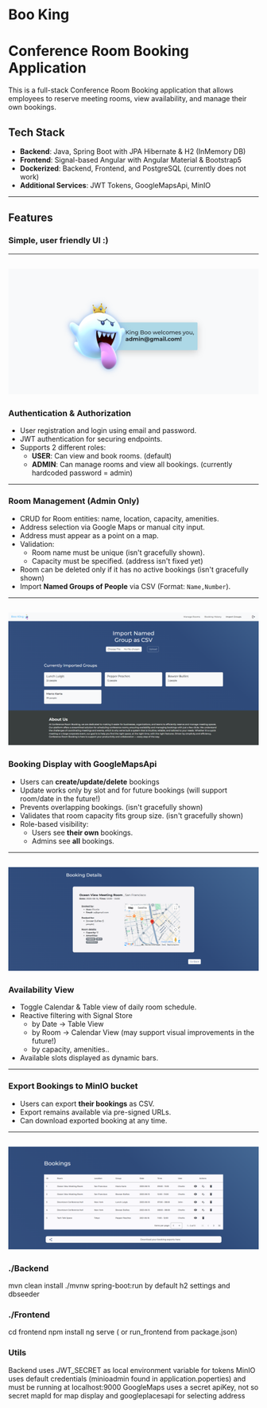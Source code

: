 # Boo King
# Conference Room Booking Application

This is a full-stack Conference Room Booking application that allows employees to reserve meeting rooms, view availability, and manage their own bookings.

## Tech Stack

- **Backend**: Java, Spring Boot with JPA Hibernate & H2 (InMemory DB)
- **Frontend**: Signal-based Angular with Angular Material & Bootstrap5
- **Dockerized**: Backend, Frontend, and PostgreSQL (currently does not work)
- **Additional Services**: JWT Tokens, GoogleMapsApi, MinIO

---

## Features

### Simple, user friendly UI :)

---
![App Preview](utils/admin.png)
---

### Authentication & Authorization
- User registration and login using email and password.
- JWT authentication for securing endpoints.
- Supports 2 different roles:
  - **USER**: Can view and book rooms. (default)
  - **ADMIN**: Can manage rooms and view all bookings. (currently hardcoded password = admin)
    
---

### Room Management (Admin Only)
- CRUD for Room entities: name, location, capacity, amenities.
- Address selection via Google Maps or manual city input.
- Address must appear as a point on a map.
- Validation:
  - Room name must be unique (isn't gracefully shown).
  - Capacity must be specified. (address isn't fixed yet)
- Room can be deleted only if it has no active bookings (isn't gracefully shown)
- Import **Named Groups of People** via CSV (Format: `Name,Number`).

---
![Groups](utils/group.png)
---

### Booking Display with GoogleMapsApi
- Users can **create/update/delete** bookings
- Update works only by slot and for future bookings (will support room/date in the future!)
- Prevents overlapping bookings. (isn't gracefully shown)
- Validates that room capacity fits group size. (isn't gracefully shown)
- Role-based visibility:
  - Users see **their own** bookings.
  - Admins see **all** bookings.

---
![book](utils/booking.png)
---

### Availability View
- Toggle Calendar & Table view of daily room schedule.
- Reactive filtering with Signal Store
  - by Date -> Table View
  - by Room -> Calendar View (may support visual improvements in the future!)
  - by capacity, amenities..
- Available slots displayed as dynamic bars.
  
---

### Export Bookings to MinIO bucket
- Users can export **their bookings** as CSV.
- Export remains available via pre-signed URLs.
- Can download exported booking at any time.

---
![table](utils/table.png)
---

### ./Backend
mvn clean install
./mvnw spring-boot:run
by default h2 settings and dbseeder

### ./Frontend
cd frontend
npm install
ng serve ( or run_frontend from package.json)

### Utils
Backend uses JWT_SECRET as local environment variable for tokens
MinIO uses default credentials (minioadmin found in application.poperties) and must be running at localhost:9000
GoogleMaps uses a secret apiKey, not so secret mapId for map display and googleplacesapi for selecting address



